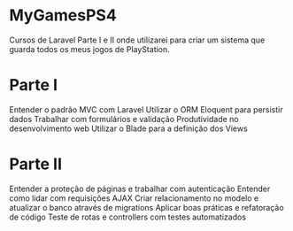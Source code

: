 # MyGamesPS4

Cursos de Laravel Parte I e II onde utilizarei para criar um sistema que guarda todos os meus jogos de PlayStation.

# Parte I 
Entender o padrão MVC com Laravel
Utilizar o ORM Eloquent para persistir dados
Trabalhar com formulários e validação
Produtividade no desenvolvimento web
Utilizar o Blade para a definição dos Views

# Parte II
Entender a proteção de páginas e trabalhar com autenticação
Entender como lidar com requisições AJAX
Criar relacionamento no modelo e atualizar o banco através de migrations
Aplicar boas práticas e refatoração de código
Teste de rotas e controllers com testes automatizados
